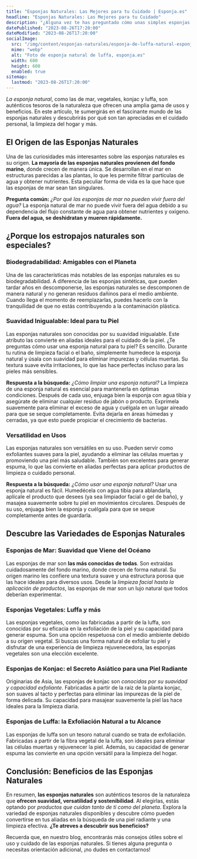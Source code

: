 ```yaml
---
title: "Esponjas Naturales: Las Mejores para tu Cuidado | Esponja.es"
headline: "Esponjas Naturales: Las Mejores para tu Cuidado"
description: "¿Alguna vez te has preguntado cómo unas simples esponjas naturales pueden ser tan versátiles y beneficiosas?"
datePublished: "2023-08-26T17:20:00"
dateModified: "2023-08-26T17:20:00"
socialImage:
  src: "/img/content/esponjas-naturales/esponja-de-luffa-natural-esponja_es.webp"
  mime: "webp"
  alt: "Foto de esponja natural de luffa, esponja.es"
  width: 600
  height: 600
  enabled: true
sitemap:
  lastmod: "2023-08-26T17:20:00"
---
```


_La esponja natural_, como las de mar, vegetales, konjac y luffa, son auténticos tesoros de la naturaleza que ofrecen una amplia gama de usos y beneficios. En este artículo, te sumergirás en el fascinante mundo de las esponjas naturales y descubrirás por qué son tan apreciadas en el cuidado personal, la limpieza del hogar y más.

## El Origen de las Esponjas Naturales

Una de las curiosidades más interesantes sobre las esponjas naturales es su origen. **La mayoría de las esponjas naturales provienen del fondo marino**, donde crecen de manera única. Se desarrollan en el mar en estructuras parecidas a las plantas, lo que les permite filtrar partículas de agua y obtener nutrientes. Esta peculiar forma de vida es la que hace que las esponjas de mar sean tan singulares.

**Pregunta común:** _¿Por qué las esponjas de mar no pueden vivir fuera del agua?_
La esponja natural de mar no puede vivir fuera del agua debido a su dependencia del flujo constante de agua para obtener nutrientes y oxígeno. **Fuera del agua, se deshidratan y mueren rápidamente.**

## **¿Porque los estropajos naturales son especiales?**

### **Biodegradabilidad: Amigables con el Planeta**

Una de las características más notables de las esponjas naturales es su biodegradabilidad. A diferencia de las esponjas sintéticas, que pueden tardar años en descomponerse, las esponjas naturales se descomponen de manera natural y no generan residuos dañinos para el medio ambiente. Cuando llega el momento de reemplazarlas, puedes hacerlo con la tranquilidad de que no estás contribuyendo a la contaminación plástica.

### **Suavidad Inigualable: Ideal para tu Piel**

Las esponjas naturales son conocidas por su suavidad inigualable. Este atributo las convierte en aliadas ideales para el cuidado de la piel. ¿Te preguntas cómo usar una esponja natural para tu piel? Es sencillo. Durante tu rutina de limpieza facial o el baño, simplemente humedece la esponja natural y úsala con suavidad para eliminar impurezas y células muertas. Su textura suave evita irritaciones, lo que las hace perfectas incluso para las pieles más sensibles.

**Respuesta a la búsqueda:** _¿Cómo limpiar una esponja natural?_
La limpieza de una esponja natural es esencial para mantenerla en óptimas condiciones. Después de cada uso, enjuaga bien la esponja con agua tibia y asegúrate de eliminar cualquier residuo de jabón o producto. Exprímela suavemente para eliminar el exceso de agua y cuélgala en un lugar aireado para que se seque completamente. Evita dejarla en áreas húmedas y cerradas, ya que esto puede propiciar el crecimiento de bacterias.

### **Versatilidad en Usos**

Las esponjas naturales son versátiles en su uso. Pueden servir como exfoliantes suaves para la piel, ayudando a eliminar las células muertas y promoviendo una piel más saludable. También son excelentes para generar espuma, lo que las convierte en aliadas perfectas para aplicar productos de limpieza o cuidado personal.

**Respuesta a la búsqueda:** _¿Cómo usar una esponja natural?_
Usar una esponja natural es fácil. Humedécela con agua tibia para ablandarla, aplícale el producto que desees (ya sea limpiador facial o gel de baño), y masajea suavemente sobre tu piel en movimientos circulares. Después de su uso, enjuaga bien la esponja y cuélgala para que se seque completamente antes de guardarla.

## **Descubre las Variedades de Esponjas Naturales**

### **Esponjas de Mar: Suavidad que Viene del Océano**

Las esponjas de mar son **las más conocidas de todas**. Son extraídas cuidadosamente del fondo marino, donde crecen de forma natural. Su origen marino les confiere una textura suave y una estructura porosa que las hace ideales para diversos usos. Desde la _limpieza facial hasta la aplicación de productos_, las esponjas de mar son un lujo natural que todos deberían experimentar.

### **Esponjas Vegetales: Luffa y más**

Las esponjas vegetales, como las fabricadas a partir de la luffa, son conocidas por su eficacia en la exfoliación de la piel y su capacidad para generar espuma. Son una opción respetuosa con el medio ambiente debido a su origen vegetal. Si buscas una forma natural de exfoliar tu piel y disfrutar de una experiencia de limpieza rejuvenecedora, las esponjas vegetales son una elección excelente.

### **Esponjas de Konjac: el Secreto Asiático para una Piel Radiante**

Originarias de Asia, las esponjas de konjac son _conocidas por su suavidad y capacidad exfoliante_. Fabricadas a partir de la raíz de la planta konjac, son suaves al tacto y perfectas para eliminar las impurezas de la piel de forma delicada. Su capacidad para masajear suavemente la piel las hace ideales para la limpieza diaria.

### **Esponjas de Luffa: la Exfoliación Natural a tu Alcance**

Las esponjas de luffa son un tesoro natural cuando se trata de exfoliación. Fabricadas a partir de la fibra vegetal de la luffa, son ideales para eliminar las células muertas y rejuvenecer la piel. Además, su capacidad de generar espuma las convierte en una opción versátil para la limpieza del hogar.

## **Conclusión: Beneficios de las Esponjas Naturales**

En resumen, **las esponjas naturales** son auténticos tesoros de la naturaleza que **ofrecen suavidad, versatilidad y sostenibilidad**. Al elegirlas, estás optando por _productos que cuidan tanto de ti como del planeta_. Explora la variedad de esponjas naturales disponibles y descubre cómo pueden convertirse en tus aliadas en la búsqueda de una piel radiante y una limpieza efectiva. **¿Te atreves a descubrir sus beneficios?**

Recuerda que, en nuestro blog, encontrarás más consejos útiles sobre el uso y cuidado de las esponjas naturales. Si tienes alguna pregunta o necesitas orientación adicional, ¡no dudes en contactarnos!
